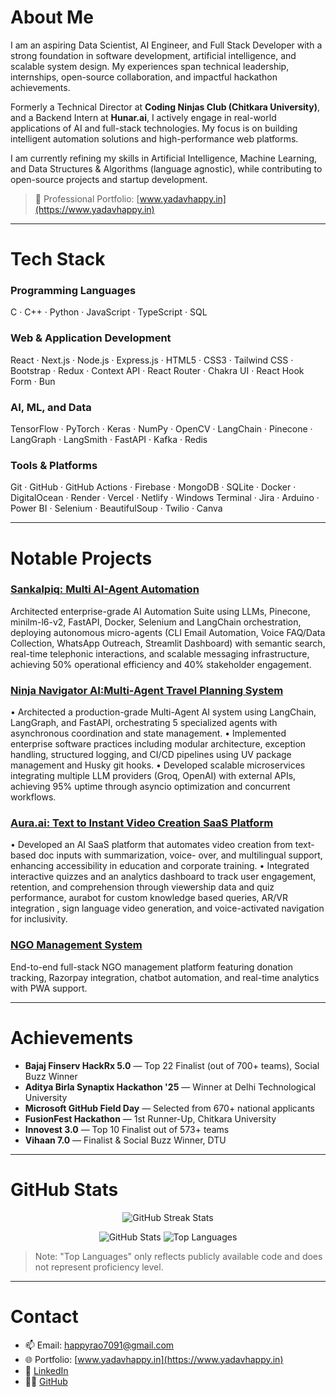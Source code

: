 
# About Me

I am an aspiring Data Scientist, AI Engineer, and Full Stack Developer with a strong foundation in software development, artificial intelligence, and scalable system design. My experiences span technical leadership, internships, open-source collaboration, and impactful hackathon achievements.

Formerly a Technical Director at **Coding Ninjas Club (Chitkara University)**, and a Backend Intern at **Hunar.ai**, I actively engage in real-world applications of AI and full-stack technologies. My focus is on building intelligent automation solutions and high-performance web platforms.
 
I am currently refining my skills in Artificial Intelligence, Machine Learning, and Data Structures & Algorithms (language agnostic), while contributing to open-source projects and startup development.

> 📄 Professional Portfolio: [www.yadavhappy.in](https://www.yadavhappy.in)

---

# Tech Stack

### Programming Languages  
C · C++ · Python · JavaScript · TypeScript · SQL  

### Web & Application Development  
React · Next.js · Node.js · Express.js · HTML5 · CSS3 · Tailwind CSS · Bootstrap · Redux · Context API · React Router · Chakra UI · React Hook Form · Bun  

### AI, ML, and Data  
TensorFlow · PyTorch · Keras · NumPy · OpenCV · LangChain · Pinecone · LangGraph · LangSmith · FastAPI · Kafka · Redis  

### Tools & Platforms  
Git · GitHub · GitHub Actions · Firebase · MongoDB · SQLite · Docker · DigitalOcean · Render · Vercel · Netlify · Windows Terminal · Jira · Arduino · Power BI · Selenium · BeautifulSoup · Twilio · Canva  

---

# Notable Projects

### [Sankalpiq: Multi AI-Agent Automation](https://github.com/happyrao78/automation-suite)  
Architected enterprise-grade AI Automation Suite using LLMs, Pinecone, minilm-l6-v2, FastAPI, Docker, Selenium and LangChain orchestration, deploying autonomous micro-agents (CLI Email Automation, Voice FAQ/Data Collection, WhatsApp Outreach, Streamlit Dashboard) with semantic search, real-time telephonic interactions, and scalable messaging infrastructure, achieving 50% operational efficiency and 40% stakeholder engagement.

### [Ninja Navigator AI:Multi-Agent Travel Planning System](https://github.com/happyrao78/Ninja-Navigator-AI)
• Architected a production-grade Multi-Agent AI system using LangChain, LangGraph, and FastAPI, orchestrating 5 specialized agents with asynchronous coordination and state management.
• Implemented enterprise software practices including modular architecture, exception handling, structured logging, and CI/CD pipelines using UV package management and Husky git hooks.
• Developed scalable microservices integrating multiple LLM providers (Groq, OpenAI) with external APIs, achieving 95% uptime through asyncio optimization and concurrent workflows.

### [Aura.ai: Text to Instant Video Creation SaaS Platform](https://www.yadavhappy.in/projects)  
• Developed an AI SaaS platform that automates video creation from text-based doc inputs with summarization, voice-
over, and multilingual support, enhancing accessibility in education and corporate training.
• Integrated interactive quizzes and an analytics dashboard to track user engagement, retention, and comprehension through viewership data and quiz performance, aurabot for custom knowledge based queries, AR/VR integration , sign language video generation, and voice-activated navigation for inclusivity.

### [NGO Management System](https://prereetfoundation.vercel.app/)  
End-to-end full-stack NGO management platform featuring donation tracking, Razorpay integration, chatbot automation, and real-time analytics with PWA support.

---

# Achievements

- **Bajaj Finserv HackRx 5.0** — Top 22 Finalist (out of 700+ teams), Social Buzz Winner  
- **Aditya Birla Synaptix Hackathon '25** — Winner at Delhi Technological University  
- **Microsoft GitHub Field Day** — Selected from 670+ national applicants  
- **FusionFest Hackathon** — 1st Runner-Up, Chitkara University  
- **Innovest 3.0** — Top 10 Finalist out of 573+ teams  
- **Vihaan 7.0** — Finalist & Social Buzz Winner, DTU  

---

# GitHub Stats

<p align="center">
    <img src="https://streak-stats.demolab.com/?user=happyrao78&theme=black" alt="GitHub Streak Stats" />
</p>

<p align="center">
    <img src="https://github-readme-stats.vercel.app/api?username=happyrao78&show_icons=true&count_private=true&theme=react&hide_border=true&bg_color=0D1117" alt="GitHub Stats" />
    <img src="https://github-readme-stats.vercel.app/api/top-langs/?username=happyrao78&langs_count=8&count_private=true&layout=compact&theme=react&hide_border=true&bg_color=0D1117" alt="Top Languages" />
</p>

> Note: "Top Languages" only reflects publicly available code and does not represent proficiency level.

---

# Contact

- 📫 Email: [happyrao7091@gmail.com](mailto:happyrao7091@gmail.com)  
- 🌐 Portfolio: [www.yadavhappy.in](https://www.yadavhappy.in)  
- 💼 [LinkedIn](https://www.linkedin.com/in/happy-yadav-16b2a4287/)  
- 👨‍💻 [GitHub](https://github.com/happyrao78)
